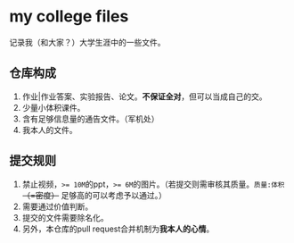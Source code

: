 # my college files
记录我（和大家？）大学生涯中的一些文件。

## 仓库构成
1. 作业|作业答案、实验报告、论文。**不保证全对**，但可以当成自己的交。
2. 少量小体积课件。
3. 含有足够信息量的通告文件。（军机处）
4. 我本人的文件。

## 提交规则
1. 禁止视频，`>= 10M`的ppt，`>= 6M`的图片。（若提交则需审核其质量。`质量:体积` ~~（=密度）~~ 足够高的可以考虑予以通过。）
2. 需要通过价值判断。
3. 提交的文件需要除名化。
4. 另外，本仓库的pull request合并机制为**我本人的心情**。